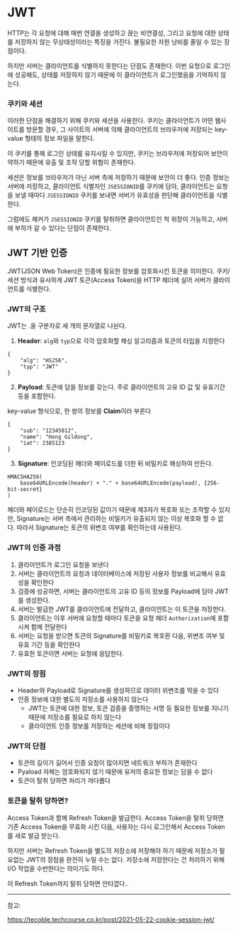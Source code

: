 <h1 id="jwt">JWT</h1>
<p>HTTP는 각 요청에 대해 매번 연결을 생성하고 끊는 비연결성, 그리고 요청에 대한 상태를 저장하지 않는 무상태성이라는 특징을 가진다. 불필요한 자원 낭비를 줄일 수 있는 장점이다. </p>
<p>하지만 서버는 클라이언트를 식별하지 못한다는 단점도 존재한다. 이번 요청으로 로그인에 성공해도, 상태를 저장하지 않기 때문에 이 클라이언트가 로그인했음을 기억하지 않는다. </p>
<h3 id="쿠키와-세션">쿠키와 세션</h3>
<p>이러한 단점을 해결하기 위해 쿠키와 세션을 사용한다. 쿠키는 클라이언트가 어떤 웹사이트를 방문할 경우, 그 사이트의 서버에 의해 클라이언트의 브라우저에 저장되는 key-value 형태의 정보 파일을 말한다. </p>
<p>이 쿠키를 통해 로그인 상태를 유지시킬 수 있지만, 쿠키는 브라우저에 저장되어 보안이 약하기 때문에 유출 및 조작 당할 위험이 존재한다. </p>
<p>세션은 정보를 브라우저가 아닌 서버 측에 저장하기 때문에 보안이 더 좋다. 인증 정보는 서버에 저장하고, 클라이언트 식별자인 <code>JSESSIONID</code>를 쿠키에 담아, 클라이언트는 요청을 보낼 때마다 <code>JSESSIONID</code> 쿠키를 보내면 서버가 유효성을 판단해 클라이언트를 식별한다. </p>
<p>그럼에도 해커가 <code>JSESSIONID</code> 쿠키를 탈취하면 클라이언트인 척 위장이 가능하고, 서버에 부하가 갈 수 있다는 단점이 존재한다. </p>
<h2 id="jwt-기반-인증">JWT 기반 인증</h2>
<p>JWT(JSON Web Token)은 인증에 필요한 정보를 암호화시킨 토큰을 의미한다. 쿠키/세션 방식과 유사하게 JWT 토큰(Access Token)을 HTTP 헤더에 실어 서버가 클라이언트를 식별한다. </p>
<h3 id="jwt의-구조">JWT의 구조</h3>
<p>JWT는 .을 구분자로 세 개의 문자열로 나뉜다. </p>
<ol>
<li><strong>Header</strong>: <code>alg</code>와 <code>typ</code>으로 각각 암호화할 해싱 알고리즘과 토큰의 타입을 지정한다</li>
</ol>
<pre><code>{
    &quot;alg&quot;: &quot;HS256&quot;,
    &quot;typ&quot;: &quot;JWT&quot;
}</code></pre><ol start="2">
<li><strong>Payload</strong>: 토큰에 담을 정보를 갖는다. 주로 클라이언트의 고유 ID 값 및 유효기간 등을 포함한다. </li>
</ol>
<p>key-value 형식으로, 한 쌍의 정보를 <strong>Claim</strong>이라 부른다</p>
<pre><code>{
    &quot;sub&quot;: &quot;12345812&quot;,
    &quot;name&quot;: &quot;Hong Gildong&quot;,
    &quot;iat&quot;: 2385123
}</code></pre><ol start="3">
<li><strong>Signature</strong>: 인코딩된 헤더와 페이로드를 더한 뒤 비밀키로 해싱하여 만든다.</li>
</ol>
<pre><code>HMACSHA256(
    base64URLEncode(header) + &quot;.&quot; + base64URLEncode(payload), {256-bit-secret}
)</code></pre><p>헤더와 페이로드는 단순히 인코딩된 값이기 때문에 제3자가 복호화 또는 조작할 수 있지만, Signature는 서버 측에서 관리하는 비밀키가 유출되지 않는 이상 복호화 할 수 없다. 따라서 Signature는 토큰의 위변조 여부를 확인하는데 사용된다. </p>
<h3 id="jwt의-인증-과정">JWT의 인증 과정</h3>
<ol>
<li>클라이언트가 로그인 요청을 보낸다</li>
<li>서버는 클라이언트의 요청과 데이터베이스에 저장된 사용자 정보를 비교해서 유효성을 확인한다</li>
<li>검증에 성공하면, 서버는 클라이언트의 고유 ID 등의 정보를 Payload에 담아 JWT를 생성한다.</li>
<li>서버는 발급한 JWT를 클라이언트에 전달하고, 클라이언트는 이 토큰을 저장한다.</li>
<li>클라이언트는 이후 서버에 요청할 때마다 토큰을 요청 헤더 <code>Authorization</code>에 포함시켜 함께 전달한다</li>
<li>서버는 요청을 받으면 토큰의 Signature를 비밀키로 복호환 다음, 위변조 여부 및 유효 기간 등을 확인한다</li>
<li>유효한 토큰이면 서버는 요청에 응답한다.</li>
</ol>
<h3 id="jwt의-장점">JWT의 장점</h3>
<ul>
<li>Header와 Payload로 Signature를 생성하므로 데이터 위변조를 막을 수 있다</li>
<li>인증 정보에 대한 별도의 저장소를 사용하지 않는다 <ul>
<li>JWT는 토큰에 대한 정보, 토큰 검증을 증명하는 서명 등 필요한 정보를 지니기 때문에 저장소를 필요로 하지 않는다</li>
<li>클라이언트 인증 정보를 저장하는 세션에 비해 장점이다</li>
</ul>
</li>
</ul>
<h3 id="jwt의-단점">JWT의 단점</h3>
<ul>
<li>토큰의 길이가 길어서 인증 요청이 많아지면 네트워크 부하가 존재한다</li>
<li>Pyaload 자체는 암호화되지 않기 때문에 유저의 중요한 정보는 담을 수 없다</li>
<li>토큰이 탈취 당하면 처리가 까다롭다</li>
</ul>
<h3 id="토큰을-탈취-당하면">토큰을 탈취 당하면?</h3>
<p>Access Token과 함께 Refresh Token을 발급한다. Access Token을 탈취 당하면 기존 Access Token을 무효화 시킨 다음, 사용자는 다시 로그인해서 Access Token를 새로 발급 받는다. </p>
<p>하지만 서버는 Refresh Token을 별도의 저장소에 저장해야 하기 때문에 저장소가 필요없는 JWT의 장점을 완전히 누릴 수는 없다. 저장소에 저장한다는 건 처리하기 위해 I/O 작업을 수반한다는 의미기도 하다. </p>
<p>이 Refresh Token까지 탈취 당하면 안타깝다..</p>
<hr />
<p>참고:</p>
<p><a href="https://tecoble.techcourse.co.kr/post/2021-05-22-cookie-session-jwt/">https://tecoble.techcourse.co.kr/post/2021-05-22-cookie-session-jwt/</a></p>